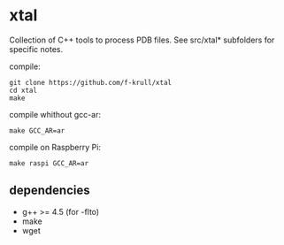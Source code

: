 # xtal
Collection of C++ tools to process PDB files. See src/xtal* subfolders for specific notes. 

compile: 
 ```
git clone https://github.com/f-krull/xtal
cd xtal
make
 ```

compile whithout gcc-ar:
 ```
make GCC_AR=ar
 ```

compile on Raspberry Pi:
 ```
make raspi GCC_AR=ar
 ```

## dependencies
* g++ >= 4.5 (for -flto)
* make
* wget
